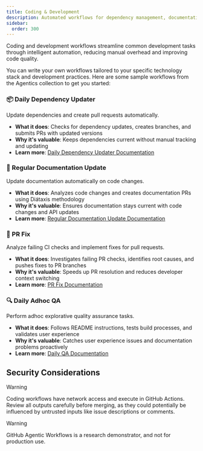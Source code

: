 ```yaml
---
title: Coding & Development 
description: Automated workflows for dependency management, documentation updates, and pull request assistance
sidebar:
  order: 300
---
```


Coding and development workflows streamline common development tasks through intelligent automation, reducing manual overhead and improving code quality.

You can write your own workflows tailored to your specific technology stack and development practices. Here are some sample workflows from the Agentics collection to get you started:

### 📦 Daily Dependency Updater
Update dependencies and create pull requests automatically.

- **What it does**: Checks for dependency updates, creates branches, and submits PRs with updated versions
- **Why it's valuable**: Keeps dependencies current without manual tracking and updating
- **Learn more**: [Daily Dependency Updater Documentation](https://github.com/githubnext/agentics/blob/main/docs/daily-dependency-updates.md)

### 📖 Regular Documentation Update
Update documentation automatically on code changes.

- **What it does**: Analyzes code changes and creates documentation PRs using Diátaxis methodology
- **Why it's valuable**: Ensures documentation stays current with code changes and API updates
- **Learn more**: [Regular Documentation Update Documentation](https://github.com/githubnext/agentics/blob/main/docs/update-docs.md)

### 🏥 PR Fix
Analyze failing CI checks and implement fixes for pull requests.

- **What it does**: Investigates failing PR checks, identifies root causes, and pushes fixes to PR branches
- **Why it's valuable**: Speeds up PR resolution and reduces developer context switching
- **Learn more**: [PR Fix Documentation](https://github.com/githubnext/agentics/blob/main/docs/pr-fix.md)

### 🔍 Daily Adhoc QA
Perform adhoc explorative quality assurance tasks.

- **What it does**: Follows README instructions, tests build processes, and validates user experience
- **Why it's valuable**: Catches user experience issues and documentation problems proactively
- **Learn more**: [Daily QA Documentation](https://github.com/githubnext/agentics/blob/main/docs/daily-qa.md)

## Security Considerations

> [!WARNING]
> Coding workflows have network access and execute in GitHub Actions. Review all outputs carefully before merging, as they could potentially be influenced by untrusted inputs like issue descriptions or comments.

> [!WARNING]
> GitHub Agentic Workflows is a research demonstrator, and not for production use.
